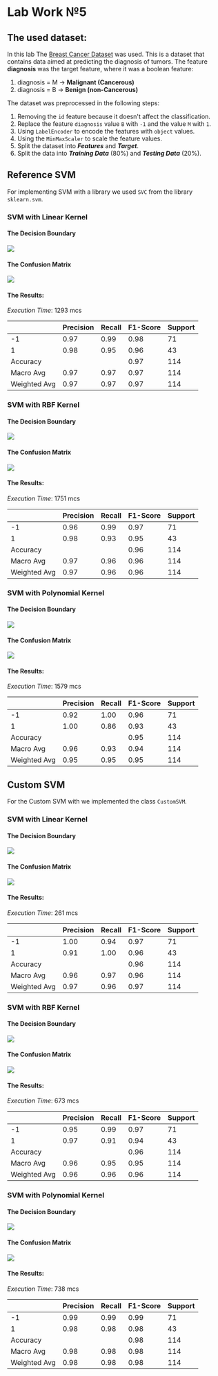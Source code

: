 # Lab Work №5

## The used dataset:

In this lab The [Breast Cancer Dataset](https://www.kaggle.com/datasets/rahmasleam/breast-cancer) was used. This is a dataset that contains data aimed at predicting the diagnosis of tumors. The feature **diagnosis** was the target feature, where it was a boolean feature:

1. diagnosis = M -> **Malignant (Cancerous)**
2. diagnosis = B -> **Benign (non-Cancerous)**

The dataset was preprocessed in the following steps:

1. Removing the `id` feature because it doesn't affect the classification.
2. Replace the feature `diagnosis` value `B` with `-1` and the value `M` with `1`.
3. Using `LabelEncoder` to encode the features with `object` values.
4. Using the `MinMaxScaler` to scale the feature values.
5. Split the dataset into **_Features_** and **_Target_**.
6. Split the data into **_Training Data_** (80%) and **_Testing Data_** (20%).

## Reference SVM

For implementing SVM with a library we used `SVC` from the library `sklearn.svm`.

### SVM with Linear Kernel

#### The Decision Boundary

<img src="assets\db_svm_linear_ref.png">

#### The Confusion Matrix

<img src="assets\cm_svm_linear_ref.png">

#### The Results:

_Execution Time_: 1293 mcs

|              | Precision | Recall | F1-Score | Support |
| ------------ | --------- | ------ | -------- | ------- |
| -1           | 0.97      | 0.99   | 0.98     | 71      |
| 1            | 0.98      | 0.95   | 0.96     | 43      |
| Accuracy     |           |        | 0.97     | 114     |
| Macro Avg    | 0.97      | 0.97   | 0.97     | 114     |
| Weighted Avg | 0.97      | 0.97   | 0.97     | 114     |

### SVM with RBF Kernel

#### The Decision Boundary

<img src="assets\db_svm_rbf_ref.png">

#### The Confusion Matrix

<img src="assets\cm_svm_rbf_ref.png">

#### The Results:

_Execution Time_: 1751 mcs

|              | Precision | Recall | F1-Score | Support |
| ------------ | --------- | ------ | -------- | ------- |
| -1           | 0.96      | 0.99   | 0.97     | 71      |
| 1            | 0.98      | 0.93   | 0.95     | 43      |
| Accuracy     |           |        | 0.96     | 114     |
| Macro Avg    | 0.97      | 0.96   | 0.96     | 114     |
| Weighted Avg | 0.97      | 0.96   | 0.96     | 114     |

### SVM with Polynomial Kernel

#### The Decision Boundary

<img src="assets\db_svm_poly_ref.png">

#### The Confusion Matrix

<img src="assets\cm_svm_poly_ref.png">

#### The Results:

_Execution Time_: 1579 mcs

|              | Precision | Recall | F1-Score | Support |
| ------------ | --------- | ------ | -------- | ------- |
| -1           | 0.92      | 1.00   | 0.96     | 71      |
| 1            | 1.00      | 0.86   | 0.93     | 43      |
| Accuracy     |           |        | 0.95     | 114     |
| Macro Avg    | 0.96      | 0.93   | 0.94     | 114     |
| Weighted Avg | 0.95      | 0.95   | 0.95     | 114     |

## Custom SVM

For the Custom SVM with we implemented the class `CustomSVM`.

### SVM with Linear Kernel

#### The Decision Boundary

<img src="assets\db_svm_linear_cus.png">

#### The Confusion Matrix

<img src="assets\cm_svm_linear_cus.png">

#### The Results:

_Execution Time_: 261 mcs

|              | Precision | Recall | F1-Score | Support |
| ------------ | --------- | ------ | -------- | ------- |
| -1           | 1.00      | 0.94   | 0.97     | 71      |
| 1            | 0.91      | 1.00   | 0.96     | 43      |
| Accuracy     |           |        | 0.96     | 114     |
| Macro Avg    | 0.96      | 0.97   | 0.96     | 114     |
| Weighted Avg | 0.97      | 0.96   | 0.97     | 114     |

### SVM with RBF Kernel

#### The Decision Boundary

<img src="assets\db_svm_rbf_cus.png">

#### The Confusion Matrix

<img src="assets\cm_svm_rbf_cus.png">

#### The Results:

_Execution Time_: 673 mcs

|              | Precision | Recall | F1-Score | Support |
| ------------ | --------- | ------ | -------- | ------- |
| -1           | 0.95      | 0.99   | 0.97     | 71      |
| 1            | 0.97      | 0.91   | 0.94     | 43      |
| Accuracy     |           |        | 0.96     | 114     |
| Macro Avg    | 0.96      | 0.95   | 0.95     | 114     |
| Weighted Avg | 0.96      | 0.96   | 0.96     | 114     |

### SVM with Polynomial Kernel

#### The Decision Boundary

<img src="assets\db_svm_poly_cus.png">

#### The Confusion Matrix

<img src="assets\cm_svm_poly_cus.png">

#### The Results:

_Execution Time_: 738 mcs

|              | Precision | Recall | F1-Score | Support |
| ------------ | --------- | ------ | -------- | ------- |
| -1           | 0.99      | 0.99   | 0.99     | 71      |
| 1            | 0.98      | 0.98   | 0.98     | 43      |
| Accuracy     |           |        | 0.98     | 114     |
| Macro Avg    | 0.98      | 0.98   | 0.98     | 114     |
| Weighted Avg | 0.98      | 0.98   | 0.98     | 114     |
